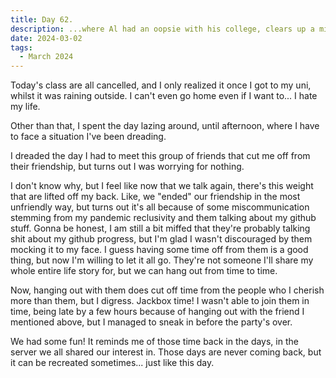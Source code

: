 ```yaml
---
title: Day 62.
description: ...where Al had an oopsie with his college, clears up a misunderstanding with an old friend, and played Jackbox.
date: 2024-03-02
tags: 
  - March 2024
---
```


Today's class are all cancelled, and I only realized it once I got to my uni, whilst it was raining outside. I can't even go home even if I want to... I hate my life.

Other than that, I spent the day lazing around, until afternoon, where I have to face a situation I've been dreading.

I dreaded the day I had to meet this group of friends that cut me off from their friendship, but turns out I was worrying for nothing.

I don't know why, but I feel like now that we talk again, there's this weight that are lifted off my back. Like, we "ended" our friendship in the most unfriendly way, but turns out it's all because of some miscommunication stemming from my pandemic reclusivity and them talking about my github stuff. Gonna be honest, I am still a bit miffed that they're probably talking shit about my github progress, but I'm glad I wasn't discouraged by them mocking it to my face. I guess having some time off from them is a good thing, but now I'm willing to let it all go. They're not someone I'll share my whole entire life story for, but we can hang out from time to time.

Now, hanging out with them does cut off time from the people who I cherish more than them, but I digress. Jackbox time! I wasn't able to join them in time, being late by a few hours because of hanging out with the friend I mentioned above, but I managed to sneak in before the party's over.

We had some fun! It reminds me of those time back in the days, in the server we all shared our interest in. Those days are never coming back, but it can be recreated sometimes... just like this day.